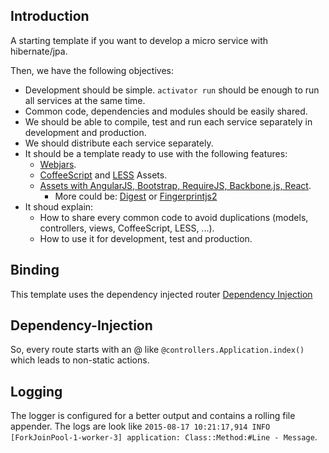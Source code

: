 ## Introduction
A starting template if you want to develop a micro service with hibernate/jpa.

Then, we have the following objectives:

  * Development should be simple. `activator run` should be enough to run all services at the same time. 
  * Common code, dependencies and modules should be easily shared.
  * We should be able to compile, test and run each service separately in development and production. 
  * We should distribute each service separately.
  * It should be a template ready to use with the following features: 
    * [Webjars](http://www.webjars.org).
    * [CoffeeScript](http://coffeescript.org) and [LESS](http://lesscss.org) Assets.
    * [Assets with AngularJS, Bootstrap, RequireJS, Backbone.js, React](http://www.playframework.com/documentation/2.4.x/Assets). 
      * More could be: [Digest](http://www.coding-stories.com/digest-js/) or [Fingerprintjs2](https://github.com/Valve/fingerprintjs2)
  * It shoud explain: 
    * How to share every common code to avoid duplications (models, controllers, views, CoffeeScript, LESS, ...). 
    * How to use it for development, test and production.

## Binding
This template uses the dependency injected router [Dependency Injection](https://www.playframework.com/documentation/2.4.x/JavaRouting)
## Dependency-Injection 
So, every route starts with an @ like `@controllers.Application.index()` which leads to non-static actions.

## Logging

The logger is configured for a better output and contains a rolling file
appender. The logs are look like `2015-08-17 10:21:17,914 INFO
[ForkJoinPool-1-worker-3] application: Class::Method:#Line - Message`.

